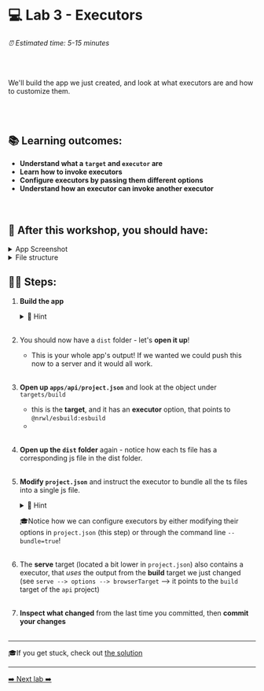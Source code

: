 # 💻 Lab 3 - Executors

###### ⏰ Estimated time: 5-15 minutes

<br />

We'll build the app we just created, and look at what executors are and how to customize them.

<br /><br />

## 📚 Learning outcomes:

- **Understand what a `target` and `executor` are**
- **Learn how to invoke executors**
- **Configure executors by passing them different options**
- **Understand how an executor can invoke another executor**
  <br /><br /><br />

## 📲 After this workshop, you should have:

<details>
  <summary>App Screenshot</summary>
  <img src="../assets/lab3_screenshot.png" width="500" alt="screenshot of lab3 result">
</details>

<details>
  <summary>File structure</summary>
  <img src="../assets/lab3_directory-structure.png" height="700" alt="lab3 file structure">
</details>

## 🏋️‍♀️ Steps:

1. **Build the app**

   <details>
   <summary>🐳 Hint</summary>
   <img src="../assets/lab3_build_cmds.png" alt="Nx executor command structure">
   </details>
   <br />

2. You should now have a `dist` folder - let's **open it up**!
   - This is your whole app's output! If we wanted we could push this now to a server and it would all work.
     <br /> <br />
3. **Open up `apps/api/project.json`** and look at the object under `targets/build`
   - this is the **target**, and it has an **executor** option, that points to `@nrwl/esbuild:esbuild`
   - 
     <br /> <br />
4. **Open up the `dist` folder** again - notice how each ts file has a corresponding js file in the dist folder.
   <br /> <br />
5. **Modify `project.json`** and instruct the executor to bundle all the ts files into a single js file.

   <details>
    <summary>🐳 Hint</summary>
    
    Set the `bundle` option to true
   </details>

   🎓Notice how we can configure executors by either modifying their options in `project.json` (this step) or through the command line `--bundle=true`!
   <br /> <br />

6. The **serve** target (located a bit lower in `project.json`) also contains a executor, that _uses_ the output from the **build** target we just changed
   (see `serve --> options --> browserTarget` --> it points to the `build` target of the `api` project)
     <br /> <br />
7. **Inspect what changed** from the last time you committed, then **commit your changes**
   <br /> <br />

---

🎓If you get stuck, check out [the solution](SOLUTION.md)

---

[➡️ Next lab ➡️](../lab4/LAB.md)
